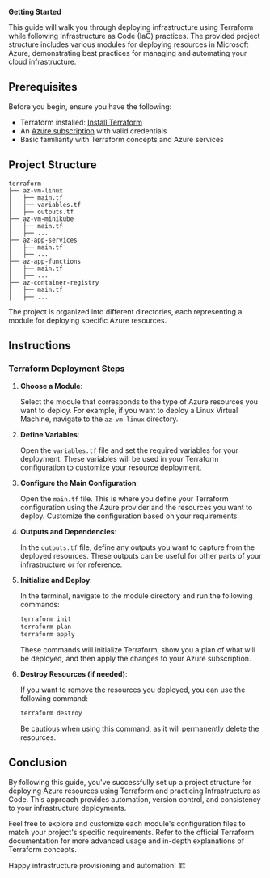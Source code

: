 **Getting Started**

This guide will walk you through deploying infrastructure using Terraform while following Infrastructure as Code (IaC) practices. The provided project structure includes various modules for deploying resources in Microsoft Azure, demonstrating best practices for managing and automating your cloud infrastructure.

## Prerequisites

Before you begin, ensure you have the following:

- Terraform installed: [Install Terraform](https://www.terraform.io/downloads.html)
- An [Azure subscription](https://azure.microsoft.com/en-in/pricing/free-services/) with valid credentials
- Basic familiarity with Terraform concepts and Azure services

## Project Structure

```
terraform
├── az-vm-linux
│   ├── main.tf
│   ├── variables.tf
│   ├── outputs.tf
├── az-vm-minikube
│   ├── main.tf
│   ├── ...
├── az-app-services
│   ├── main.tf
│   ├── ...
├── az-app-functions
│   ├── main.tf
│   ├── ...
├── az-container-registry
│   ├── main.tf
│   ├── ...
```

The project is organized into different directories, each representing a module for deploying specific Azure resources.

## Instructions

### **Terraform Deployment Steps**

1. **Choose a Module**:

   Select the module that corresponds to the type of Azure resources you want to deploy. For example, if you want to deploy a Linux Virtual Machine, navigate to the `az-vm-linux` directory.

2. **Define Variables**:

   Open the `variables.tf` file and set the required variables for your deployment. These variables will be used in your Terraform configuration to customize your resource deployment.

3. **Configure the Main Configuration**:

   Open the `main.tf` file. This is where you define your Terraform configuration using the Azure provider and the resources you want to deploy. Customize the configuration based on your requirements.

4. **Outputs and Dependencies**:

   In the `outputs.tf` file, define any outputs you want to capture from the deployed resources. These outputs can be useful for other parts of your infrastructure or for reference.

5. **Initialize and Deploy**:

   In the terminal, navigate to the module directory and run the following commands:

   ```sh
   terraform init
   terraform plan
   terraform apply
   ```

   These commands will initialize Terraform, show you a plan of what will be deployed, and then apply the changes to your Azure subscription.

6. **Destroy Resources (if needed)**:

   If you want to remove the resources you deployed, you can use the following command:

   ```sh
   terraform destroy
   ```

   Be cautious when using this command, as it will permanently delete the resources.

## Conclusion

By following this guide, you've successfully set up a project structure for deploying Azure resources using Terraform and practicing Infrastructure as Code. This approach provides automation, version control, and consistency to your infrastructure deployments.

Feel free to explore and customize each module's configuration files to match your project's specific requirements. Refer to the official Terraform documentation for more advanced usage and in-depth explanations of Terraform concepts.

Happy infrastructure provisioning and automation! 🏗️